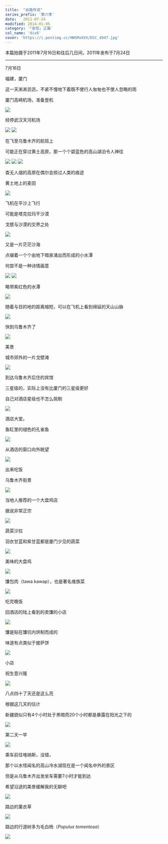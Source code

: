 ```yaml
---
title:  "丝路传说"
series_prefix: '第六季'
date:   2011-07-24
modified: 2014-01-05
category: '｢发现｣ 正篇'
col_name: 'dis6'
cover: 'https://i.postimg.cc/HWSMx6VX/DSC_4947.jpg'
---
```


本篇拍摄于2011年7月16日和往后几日间，2011年发布于7月24日

---

7月16日

福建，厦门


这一天淅淅沥沥，不紧不慢地下着既不使行人匆匆也不使人忽略的雨


厦门高崎机场，准备登机

<img class='disc' src='https://lykoseremos.github.io/gmalb-02/dis6/DSC_4799.jpg'>

经停武汉天河机场

<img class='disc' src='https://lykoseremos.github.io/gmalb-02/dis6/DSC_4803.jpg'>

<img class='disc' src='https://lykoseremos.github.io/gmalb-02/dis6/DSC_4804.jpg'>

在飞至乌鲁木齐的航班上


可能正在穿过黄土高原，那一个个碧蓝色的高山湖泊令人神往

<img class='disc' src='https://lykoseremos.github.io/gmalb-02/dis6/DSC_4805.jpg'>

<img class='disc' src='https://lykoseremos.github.io/gmalb-02/dis6/DSC_4806.jpg'>

<img class='disc' src='https://lykoseremos.github.io/gmalb-02/dis6/DSC_4808.jpg'>

杳无人烟的高原在偶尔会掠过人类的痕迹


黄土地上的麦田

<img class='disc' src='https://lykoseremos.github.io/gmalb-02/dis6/DSC_4810.jpg'>

飞机在平沙上飞行


可能是塔克拉玛干沙漠

戈壁与沙漠的交界之处

<img class='disc' src='https://lykoseremos.github.io/gmalb-02/dis6/DSC_4811.jpg'>

又是一片茫茫沙海


点缀着一个个由地下暗泉涌出而形成的小水潭


何尝不是一种诗情画意

<img class='disc' src='https://lykoseremos.github.io/gmalb-02/dis6/DSC_4814.jpg'>

<img class='disc' src='https://lykoseremos.github.io/gmalb-02/dis6/DSC_4815.jpg'>

略带紫红色的水潭

<img class='disc' src='https://lykoseremos.github.io/gmalb-02/dis6/DSC_4816.jpg'>

随着与目的地的距离缩短，可以在飞机上看到绵延的天山山脉

<img class='disc' src='https://lykoseremos.github.io/gmalb-02/dis6/DSC_4820.jpg'>

快到乌鲁木齐了

<img class='disc' src='https://lykoseremos.github.io/gmalb-02/dis6/DSC_4821.jpg'>

美景


城市郊外的一片戈壁滩

<img class='disc' src='https://lykoseremos.github.io/gmalb-02/dis6/DSC_4823.jpg'>

到达乌鲁木齐后住的宾馆


三星级的，实际上没有比厦门的三星级更好


自己对酒店星级也不怎么挑剔

<img class='disc' src='https://lykoseremos.github.io/gmalb-02/dis6/DSC_4824.jpg'>

酒店大堂。


鱼缸里的褪色的孔雀鱼

<img class='disc' src='https://lykoseremos.github.io/gmalb-02/dis6/DSC_4826.jpg'>

从酒店的窗口向外眺望

<img class='disc' src='https://lykoseremos.github.io/gmalb-02/dis6/DSC_4827.jpg'>

出来吃饭


乌鲁木齐街景

<img class='disc' src='https://lykoseremos.github.io/gmalb-02/dis6/DSC_4833.jpg'>

当地人推荐的一个大盘鸡店


据说非常正宗

<img class='disc' src='https://lykoseremos.github.io/gmalb-02/dis6/DSC_4834.jpg'>

蔬菜沙拉


羽衣甘蓝和紫甘蓝都是厦门少见的蔬菜

<img class='disc' src='https://lykoseremos.github.io/gmalb-02/dis6/DSC_4835.jpg'>

美味的大盘鸡

<img class='disc' src='https://lykoseremos.github.io/gmalb-02/dis6/DSC_4838.jpg'>

馕包肉（tawa kawap），也是著名维族菜

<img class='disc' src='https://lykoseremos.github.io/gmalb-02/dis6/DSC_4839.jpg'>

吃完晚饭


回酒店的陆上看到的卖馕的小店

<img class='disc' src='https://lykoseremos.github.io/gmalb-02/dis6/DSC_4841.jpg'>

馕是贴在馕坑内烘制而成的


味道有点类似于披萨饼

<img class='disc' src='https://lykoseremos.github.io/gmalb-02/dis6/DSC_4842.jpg'>

小店


祝生意兴隆

<img class='disc' src='https://lykoseremos.github.io/gmalb-02/dis6/DSC_4843.jpg'>

八点四十了天还是这么亮


根据这几天的估计


新疆貌似只有4个小时处于黑暗而20个小时都是暴露在阳光之下的

<img class='disc' src='https://lykoseremos.github.io/gmalb-02/dis6/DSC_4844.jpg'>

第二天一早

<img class='disc' src='https://lykoseremos.github.io/gmalb-02/dis6/DSC_4845.jpg'>

乘车前往喀纳斯，没错，


那个以水怪闻名的高山冷水湖现在是一个闻名中外的景区


但是从乌鲁木齐出发坐车需要7小时才能到达


希望沿途的美景缓解我的无聊吧

<img class='disc' src='https://lykoseremos.github.io/gmalb-02/dis6/DSC_4846.jpg'>

路边的薰衣草

<img class='disc' src='https://lykoseremos.github.io/gmalb-02/dis6/DSC_4848.jpg'>

路边的行道树多为毛白杨（<i>Populus tomentosa</i>）

<img class='disc' src='https://lykoseremos.github.io/gmalb-02/dis6/DSC_4852.jpg'>
